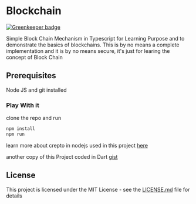 # Blockchain

[![Greenkeeper badge](https://badges.greenkeeper.io/shekohex/blockchain.svg)](https://greenkeeper.io/)

Simple Block Chain Mechanism in Typescript for Learning Purpose and to demonstrate the basics of blockchains.
This is by no means a complete implementation and it is by no means secure, it's just for learing the concept of Block Chain

## Prerequisites

Node JS and git installed

### Play With it

clone the repo and run

```bash
npm install
npm run
```

learn more about crepto in nodejs used in this project [here](https://nodejs.org/api/crypto.html#crypto_class_hash)

another copy of this Project coded in Dart [gist](https://gist.github.com/shekohex/3aef759074ad9fcb31fe0f772c8f8fb4)

## License

This project is licensed under the MIT License - see the [LICENSE.md](LICENSE.md) file for details
